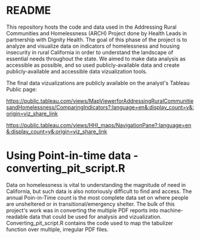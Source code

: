 # README #

This repository hosts the code and data used in the Addressing Rural Communities and Homelessness (ARCH) Project done by Health Leads in partnership with Dignity Health. The goal of this phase of the project is to analyze and visualize data on indicators of homelessness and housing insecurity in rural California in order to understand the landscape of essential needs throughout the state. We aimed to make data analysis as accessible as possible, and so used publicly-available data and create publicly-available and accessible data vizualization tools. 

The final data vizualizations are publicly available on the analyst's Tableau Public page: 

https://public.tableau.com/views/MapViewerforAddressingRuralCommunitiesandHomelessness/ComparingIndicators?:language=en&:display_count=y&:origin=viz_share_link

https://public.tableau.com/views/HHI_maps/NavigationPane?:language=en&:display_count=y&:origin=viz_share_link

# Using Point-in-time data - converting_pit_script.R #

Data on homelessness is vital to understanding the magnitude of need in California, but such data is also notoriously difficult to find and access. The annual Poin-in-Time count is the most complete data set on where people are unsheltered or in transitional/emergency shelter. The bulk of this project's work was in converting the multiple PDF reports into machine-readable data that could be used for analysis and vizualization. Converting_pit_script.R contains the code used to map the tabulizer function over multiple, irregular PDF files. 
